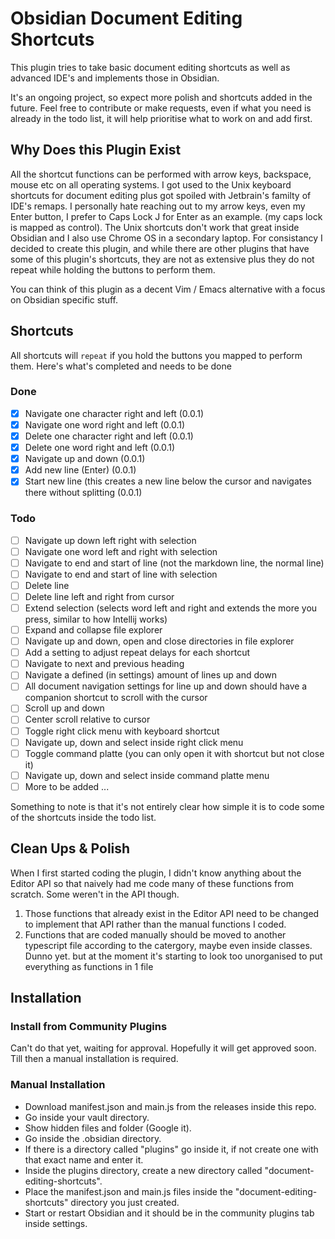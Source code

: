 # Obsidian Document Editing Shortcuts

This plugin tries to take basic document editing shortcuts as well as advanced IDE's and implements those in Obsidian.

It's an ongoing project, so expect more polish and shortcuts added in the future. Feel free to contribute or make requests, even if what you need is already in the todo list, it will help prioritise what to work on and add first.

## Why Does this Plugin Exist
All the shortcut functions can be performed with arrow keys, backspace, mouse etc on all operating systems.
I got used to the Unix keyboard shortcuts for document editing plus got spoiled with Jetbrain's familty of IDE's remaps.
I personally hate reaching out to my arrow keys, even my Enter button, I prefer to Caps Lock J for Enter as an example. (my caps lock is mapped as control).
The Unix shortcuts don't work that great inside Obsidian and I also use Chrome OS in a secondary laptop. For consistancy I decided to create this plugin, and while there are other plugins that have some of this plugin's shortcuts, they are not as extensive plus they do not repeat while holding the buttons to perform them.

You can think of this plugin as a decent Vim / Emacs alternative with a focus on Obsidian specific stuff.

## Shortcuts
All shortcuts will `repeat` if you hold the buttons you mapped to perform them.
Here's what's completed and needs to be done

### Done
* [x] Navigate one character right and left (0.0.1)
* [x] Navigate one word right and left (0.0.1)
* [x] Delete one character right and left (0.0.1)
* [x] Delete one word right and left (0.0.1)
* [x] Navigate up and down (0.0.1)
* [x] Add new line (Enter) (0.0.1)
* [x] Start new line (this creates a new line below the cursor and navigates there without splitting (0.0.1)

### Todo
* [ ] Navigate up down left right with selection
* [ ] Navigate one word left and right with selection
* [ ] Navigate to end and start of line (not the markdown line, the normal line)
* [ ] Navigate to end and start of line with selection
* [ ] Delete line
* [ ] Delete line left and right from cursor
* [ ] Extend selection (selects word left and right and extends the more you press, similar to how Intellij works)
* [ ] Expand and collapse file explorer
* [ ] Navigate up and down, open and close directories in file explorer
* [ ] Add a setting to adjust repeat delays for each shortcut
* [ ] Navigate to next and previous heading
* [ ] Navigate a defined (in settings) amount of lines up and down
* [ ] All document navigation settings for line up and down should have a companion shortcut to scroll with the cursor
* [ ] Scroll up and down
* [ ] Center scroll relative to cursor
* [ ] Toggle right click menu with keyboard shortcut
* [ ] Navigate up, down and select inside right click menu
* [ ] Toggle command platte (you can only open it with shortcut but not close it)
* [ ] Navigate up, down and select inside command platte menu
* [ ] More to be added ...

Something to note is that it's not entirely clear how simple it is to code some of the shortcuts inside the todo list.

## Clean Ups & Polish
When I first started coding the plugin, I didn't know anything about the Editor API so that naively had me code many of these functions from scratch. Some weren't in the API though.

1. Those functions that already exist in the Editor API need to be changed to implement that API rather than the manual functions I coded.
2. Functions that are coded manually should be moved to another typescript file according to the catergory, maybe even inside classes. Dunno yet. but at the moment it's starting to look too unorganised to put everything as functions in 1 file

## Installation
### Install from Community Plugins
Can't do that yet, waiting for approval. Hopefully it will get approved soon.
Till then a manual installation is required.

### Manual Installation
* Download manifest.json and main.js from the releases inside this repo.
* Go inside your vault directory.
* Show hidden files and folder (Google it).
* Go inside the .obsidian directory.
* If there is a directory called "plugins" go inside it, if not create one with that exact name and enter it.
* Inside the plugins directory, create a new directory called "document-editing-shortcuts".
* Place the manifest.json and main.js files inside the "document-editing-shortcuts" directory you just created.
* Start or restart Obsidian and it should be in the community plugins tab inside settings.
